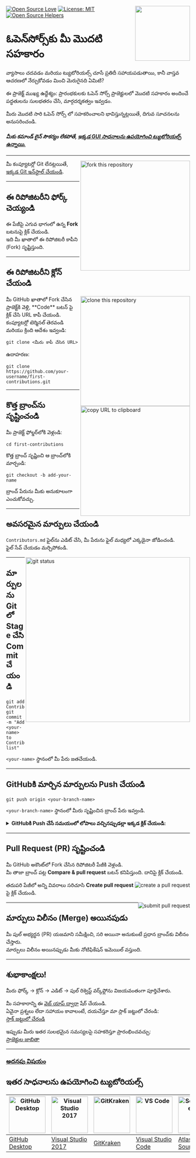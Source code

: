 [![Open Source Love](https://badges.frapsoft.com/os/v1/open-source.svg?v=103)](https://github.com/ellerbrock/open-source-badges/)
[<img align="right" width="150" src="https://firstcontributions.github.io/assets/Readme/join-slack-team.png">](https://join.slack.com/t/firstcontributors/shared_invite/zt-1hg51qkgm-Xc7HxhsiPYNN3ofX2_I8FA)
[![License: MIT](https://img.shields.io/badge/License-MIT-green.svg)](https://opensource.org/licenses/MIT)
[![Open Source Helpers](https://www.codetriage.com/roshanjossey/first-contributions/badges/users.svg)](https://www.codetriage.com/roshanjossey/first-contributions)


# ఓపెన్‌సోర్స్‌కు మీ మొదటి సహకారం

వ్యాసాలు చదవడం మరియు ట్యుటోరియల్స్ చూసే ప్రతిదీ సహాయపడుతాయి, కానీ వాస్తవ ఆచరణలో నేర్చుకోవడం మించి మెరుగైనది ఏమిటి?

ఈ ప్రాజెక్ట్ ముఖ్య ఉద్దేశ్యం: ప్రారంభకులకు ఓపెన్ సోర్స్ ప్రాజెక్టులలో మొదటి సహకారం అందించే పద్ధతులను సులభతరం చేసి, మార్గదర్శకత్వం ఇవ్వడం.

మీరు మొదటి సారి ఓపెన్ సోర్స్ లో సహకరించాలని భావిస్తున్నట్లయితే, దిగువ సూచనలను అనుసరించండి.

#### *మీకు కమాండ్ లైన్ సౌకర్యం లేకపోతే,  [ఇక్కడ GUI సాధనాలను ఉపయోగించి ట్యుటోరియల్స్ ఉన్నాయి.](#ఇతర-సాధనాలను-ఉపయోగించి-ట్యుటోరియల్స్)*


---

<img align="right" width="300" src="https://firstcontributions.github.io/assets/Readme/fork.png" alt="fork this repository" />

మీ కంప్యూటర్లో Git లేనట్లయితే, [ఇక్కడ Git ఇన్‌స్టాల్ చేయండి](https://help.github.com/articles/set-up-git/).

---

## ఈ రిపోజిటరీని  ఫోర్క్ చెయ్యండి

ఈ పేజీపై ఎగువ భాగంలో ఉన్న **Fork** బటనుపై క్లిక్ చేయండి.  
ఇది మీ ఖాతాలో ఈ రిపోజిటరీ కాపీని (Fork) సృష్టిస్తుంది.

---

## ఈ రిపోజిటరీని క్లోన్ చేయండి

<img align="right" width="300" src="https://firstcontributions.github.io/assets/Readme/clone.png" alt="clone this repository" />

<img align="right" width="300" src="https://firstcontributions.github.io/assets/Readme/copy-to-clipboard.png" alt="copy URL to clipboard" />
మీ GitHub ఖాతాలో Fork చేసిన ప్రాజెక్ట్‌కి వెళ్లి, **Code** బటన్ పై క్లిక్ చేసి URL కాపీ చేయండి.  
కంప్యూటర్లో టెర్మినల్ తెరవండి మరియు క్రింది ఆదేశం ఇవ్వండి:

`git clone <మీరు కాపీ చేసిన URL>`

ఉదాహరణ:

`git clone https://github.com/your-username/first-contributions.git` 

---

## కొత్త బ్రాంచ్‌ను సృష్టించండి

మీ ప్రాజెక్ట్ ఫోల్డర్‌లోకి వెళ్లండి:

`cd first-contributions`

కొత్త బ్రాంచ్ సృష్టించి ఆ బ్రాంచ్‌లోకి మార్చండి:

`git checkout -b add-your-name` 

బ్రాంచ్ పేరును మీకు అనుకూలంగా ఎంచుకోవచ్చు.

---

## అవసరమైన మార్పులు చేయండి

`Contributors.md` ఫైల్‌ను ఎడిట్ చేసి, మీ పేరును ఫైల్ మధ్యలో ఎక్కడైనా జోడించండి.  
ఫైల్ సేవ్ చేయడం మర్చిపోకండి.

<img align="right" width="450" src="https://firstcontributions.github.io/assets/Readme/git-status.png" alt="git status" />

---

## మార్పులను Git లో Stage చేసి Commit చేయండి
```
git add Contributors.md
git commit -m "Add <your-name> to Contributors list"
```

`<your-name>` స్థానంలో మీ పేరు జతచేయండి.

---

## GitHubకి మార్చిన మార్పులను Push చేయండి

`git push origin <your-branch-name>`

`<your-branch-name>` స్థానంలో మీరు సృష్టించిన బ్రాంచ్ పేరు ఇవ్వండి.

<details>
<summary><strong>GitHubకి Push చేసే సమయంలో లోపాలు వచ్చినప్పుడల్లా ఇక్కడ క్లిక్ చేయండి:</strong></summary>

### ప్రమాణీకరణ లోపం (Authentication Error)

remote: Support for password authentication was removed on August 13, 2021. Please use a personal access token instead.
fatal: Authentication failed for `https://github.com/<your-username>/first-contributions.git/`

దయచేసి [GitHub Personal Access Token](https://github.blog/2020-12-15-token-authentication-requirements-for-git-operations/) ను ఉపయోగించండి లేదా  
[SSH కీ ఎలా సృష్టించాలో మరియు GitHubకి ఎలా జతచేయాలో](https://docs.github.com/en/authentication/connecting-to-github-with-ssh/adding-a-new-ssh-key-to-your-github-account) తెలియుకోండి.

</details>

---

## Pull Request (PR) సృష్టించండి

మీ GitHub అకౌంట్‌లో Fork చేసిన రిపోజిటరీ పేజీకి వెళ్లండి.  
మీ తాజా బ్రాంచ్ పట్ల **Compare & pull request** బటన్ కనిపిస్తుంది. దానిపై క్లిక్ చేయండి.

<img style="float: right;" src="https://firstcontributions.github.io/assets/Readme/compare-and-pull.png" alt="create a pull request" />

తదుపరి పేజీలో అన్ని వివరాలు సరిచూసి **Create pull request** పై క్లిక్ చేయండి.

<img style="float: right;" src="https://firstcontributions.github.io/assets/Readme/submit-pull-request.png" alt="submit pull request" />

---

## మార్పులు విలీనం (Merge) అయినపుడు

మీ పుల్ అభ్యర్థన (PR) యజమాని సమీక్షించి, సరి అయినా అనుకుంటే ప్రధాన బ్రాంచ్‌కు విలీనం చేస్తారు.  
మార్పులు విలీనం అయినప్పుడు మీకు నోటిఫికేషన్ ఇమెయిల్ వస్తుంది.

---

## శుభాకాంక్షలు!

మీరు ఫోర్క్ → క్లోన్ → ఎడిట్ → పుల్ రిక్వెస్ట్ వర్క్‌ఫ్లోను విజయవంతంగా పూర్తిచేశారు.

మీ సహకారాన్ని ఈ [వెబ్ యాప్ ద్వారా](https://firstcontributions.github.io/#social-share) షేర్ చేయండి.  
ఏవైనా ప్రశ్నలు లేదా సహాయం కావాలంటే, దయచేస్తూ మా స్లాక్ జట్టులో చేరండి:  
[స్లాక్ జట్టులో చేరండి](https://join.slack.com/t/firstcontributors/shared_invite/zt-1hg51qkgm-Xc7HxhsiPYNN3ofX2_I8FA)

ఇప్పుడు మీరు ఇతర సులభమైన సమస్యలపై సహకరిస్తూ ప్రారంభించవచ్చు:  
[ప్రాజెక్టుల జాబితా](https://firstcontributions.github.io/#project-list)

---

### [అదనపు విషయం](../additional-material/git_workflow_scenarios/additional-material.md)

## ఇతర సాధనాలను ఉపయోగించి ట్యుటోరియల్స్

| <a href="../gui-tool-tutorials/github-desktop-tutorial.md"><img alt="GitHub Desktop" src="https://desktop.github.com/images/desktop-icon.svg" width="100"></a> | <a href="../gui-tool-tutorials/github-windows-vs2017-tutorial.md"><img alt="Visual Studio 2017" src="https://upload.wikimedia.org/wikipedia/commons/c/cd/Visual_Studio_2017_Logo.svg" width="100"></a> | <a href="../gui-tool-tutorials/gitkraken-tutorial.md"><img alt="GitKraken" src="https://firstcontributions.github.io/assets/gui-tool-tutorials/gitkraken-tutorial/gk-icon.png" width="100"></a> | <a href="../gui-tool-tutorials/github-windows-vs-code-tutorial.md"><img alt="VS Code" src="https://upload.wikimedia.org/wikipedia/commons/1/1c/Visual_Studio_Code_1.35_icon.png" width=100></a> | <a href="../gui-tool-tutorials/sourcetree-macos-tutorial.md"><img alt="Sourcetree App" src="https://wac-cdn.atlassian.com/dam/jcr:81b15cde-be2e-4f4a-8af7-9436f4a1b431/Sourcetree-icon-blue.svg" width=100></a> | <a href="../gui-tool-tutorials/github-windows-intellij-tutorial.md"><img alt="IntelliJ IDEA" src="https://upload.wikimedia.org/wikipedia/commons/thumb/9/9c/IntelliJ_IDEA_Icon.svg/512px-IntelliJ_IDEA_Icon.svg.png" width=100></a> |
| --- | --- | --- | --- | --- | --- |
| [GitHub Desktop](../gui-tool-tutorials/github-desktop-tutorial.md) | [Visual Studio 2017](../gui-tool-tutorials/github-windows-vs2017-tutorial.md) | [GitKraken](../gui-tool-tutorials/gitkraken-tutorial.md) | [Visual Studio Code](../gui-tool-tutorials/github-windows-vs-code-tutorial.md) | [Atlassian Sourcetree](../gui-tool-tutorials/sourcetree-macos-tutorial.md) | [IntelliJ IDEA](../gui-tool-tutorials/github-windows-intellij-tutorial.md) |
